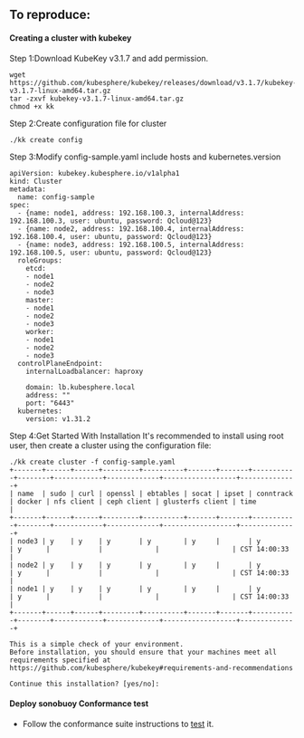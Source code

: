 ## To reproduce:
#### Creating a cluster with kubekey

Step 1:Download KubeKey v3.1.7 and add permission.
```
wget https://github.com/kubesphere/kubekey/releases/download/v3.1.7/kubekey-v3.1.7-linux-amd64.tar.gz
tar -zxvf kubekey-v3.1.7-linux-amd64.tar.gz
chmod +x kk
```

Step 2:Create configuration file for cluster
```
./kk create config
```

Step 3:Modify config-sample.yaml include hosts and kubernetes.version
```
apiVersion: kubekey.kubesphere.io/v1alpha1
kind: Cluster
metadata:
  name: config-sample
spec:
  - {name: node1, address: 192.168.100.3, internalAddress: 192.168.100.3, user: ubuntu, password: Qcloud@123}
  - {name: node2, address: 192.168.100.4, internalAddress: 192.168.100.4, user: ubuntu, password: Qcloud@123}
  - {name: node3, address: 192.168.100.5, internalAddress: 192.168.100.5, user: ubuntu, password: Qcloud@123}
  roleGroups:
    etcd:
    - node1
    - node2
    - node3
    master: 
    - node1
    - node2
    - node3
    worker:
    - node1
    - node2
    - node3
  controlPlaneEndpoint:
    internalLoadbalancer: haproxy
    
    domain: lb.kubesphere.local
    address: ""
    port: "6443"
  kubernetes:
    version: v1.31.2
```

Step 4:Get Started With Installation
It's recommended to install using root user, then create a cluster using the configuration file:
```
./kk create cluster -f config-sample.yaml
+-------+------+------+---------+----------+-------+-------+-----------+--------+------------+-------------+------------------+--------------+
| name  | sudo | curl | openssl | ebtables | socat | ipset | conntrack | docker | nfs client | ceph client | glusterfs client | time         |
+-------+------+------+---------+----------+-------+-------+-----------+--------+------------+-------------+------------------+--------------+
| node3 | y    | y    | y       | y        | y     |       | y         | y      |            |             |                  | CST 14:00:33 |
| node2 | y    | y    | y       | y        | y     |       | y         | y      |            |             |                  | CST 14:00:33 |
| node1 | y    | y    | y       | y        | y     |       | y         | y      |            |             |                  | CST 14:00:33 |
+-------+------+------+---------+----------+-------+-------+-----------+--------+------------+-------------+------------------+--------------+

This is a simple check of your environment.
Before installation, you should ensure that your machines meet all requirements specified at
https://github.com/kubesphere/kubekey#requirements-and-recommendations

Continue this installation? [yes/no]:
```

#### Deploy sonobuoy Conformance test
* Follow the conformance suite instructions to [test](https://github.com/cncf/k8s-conformance/blob/master/instructions.md) it.
